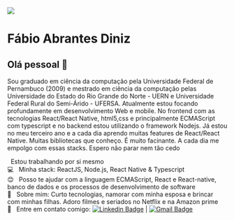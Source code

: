 <img width="auto" src="https://avatars.githubusercontent.com/u/62598805?s=460&u=be39aa9d611cfa852f701a36f145d7ba02e62ebd&v=4">


# Fábio Abrantes Diniz

## Olá pessoal 👋
Sou graduado em ciência da computação pela Universidade Federal de Pernambuco (2009) e mestrado em ciência da computação pelas Universidade do Estado do Rio Grande do Norte - UERN e Universidade Federal Rural do Semi-Árido - UFERSA. Atualmente estou focando profundamente em desenvolvimento Web e mobile. No frontend com as tecnologias React/React Native, html5,css e principalmente ECMAScript com typescript e no backend estou utilizando o framework Nodejs. Já estou no meu terceiro ano e a cada dia aprendo muitas features de React/React Native. Muitas bibliotecas que conheço. É muito facinante. A cada dia me empolgo com essas stacks. Espero não parar nem tão cedo


 &nbsp; Estou trabalhando por si mesmo
 <br/> :computer: &nbsp; Minha stack: ReactJS, Node.js, React Native & Typescript
 <br/> :blush: &nbsp; Posso te ajudar com a linguagem ECMAScript, React e React-native, banco de dados e os processos de desenvolvimento de software 
 <br/> 💬  &nbsp; Sobre mim: Curto tecnologias, namorar com minha esposa e brincar com minhas filhas. Adoro filmes e seriados no Netflix e na Amazon prime
 <br/> :email: &nbsp; Entre em contato comigo: [![Linkedin Badge](https://img.shields.io/badge/-fabioabrantes-blue?style=flat-square&logo=Linkedin&logoColor=white&link=https://www.linkedin.com/in/fabio-abrantes-diniz-a1357221/)](https://www.linkedin.com/in/fabio-abrantes-diniz-a1357221/) 
| 
[![Gmail Badge](https://img.shields.io/badge/-fabio.abrantes.diniz@gmail.com-c14438?style=flat-square&logo=Gmail&logoColor=white&link=mailto:fabio.abrantes.diniz@gmail.com)](mailto:fabio.abrantes.diniz@gmail.com)
